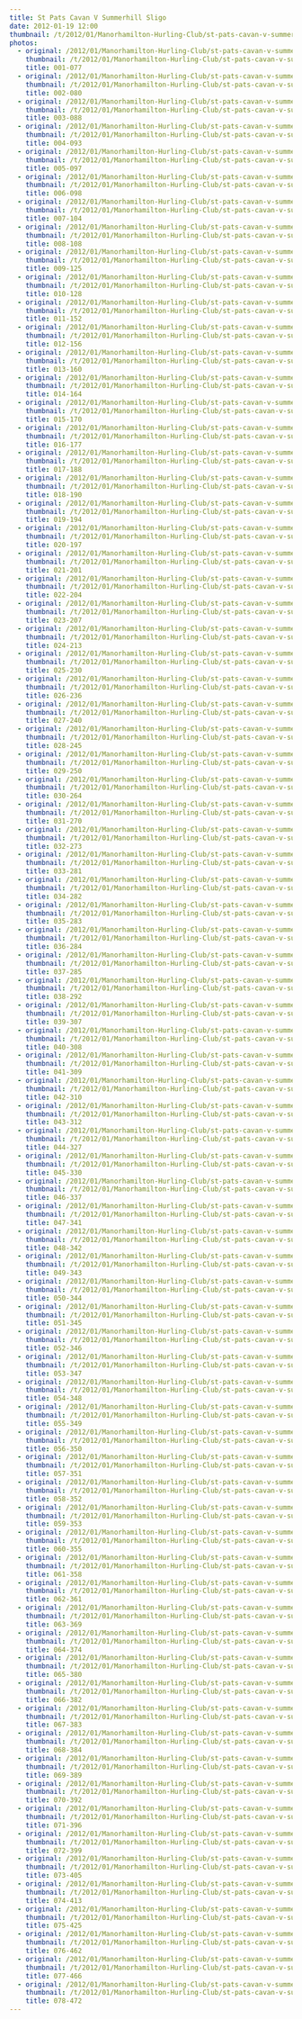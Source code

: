 ```yaml
---
title: St Pats Cavan V Summerhill Sligo
date: 2012-01-19 12:00
thumbnail: /t/2012/01/Manorhamilton-Hurling-Club/st-pats-cavan-v-summerhill-sligo/001-077.jpg
photos:
  - original: /2012/01/Manorhamilton-Hurling-Club/st-pats-cavan-v-summerhill-sligo/001-077.jpg
    thumbnail: /t/2012/01/Manorhamilton-Hurling-Club/st-pats-cavan-v-summerhill-sligo/001-077.jpg
    title: 001-077
  - original: /2012/01/Manorhamilton-Hurling-Club/st-pats-cavan-v-summerhill-sligo/002-080.jpg
    thumbnail: /t/2012/01/Manorhamilton-Hurling-Club/st-pats-cavan-v-summerhill-sligo/002-080.jpg
    title: 002-080
  - original: /2012/01/Manorhamilton-Hurling-Club/st-pats-cavan-v-summerhill-sligo/003-088.jpg
    thumbnail: /t/2012/01/Manorhamilton-Hurling-Club/st-pats-cavan-v-summerhill-sligo/003-088.jpg
    title: 003-088
  - original: /2012/01/Manorhamilton-Hurling-Club/st-pats-cavan-v-summerhill-sligo/004-093.jpg
    thumbnail: /t/2012/01/Manorhamilton-Hurling-Club/st-pats-cavan-v-summerhill-sligo/004-093.jpg
    title: 004-093
  - original: /2012/01/Manorhamilton-Hurling-Club/st-pats-cavan-v-summerhill-sligo/005-097.jpg
    thumbnail: /t/2012/01/Manorhamilton-Hurling-Club/st-pats-cavan-v-summerhill-sligo/005-097.jpg
    title: 005-097
  - original: /2012/01/Manorhamilton-Hurling-Club/st-pats-cavan-v-summerhill-sligo/006-098.jpg
    thumbnail: /t/2012/01/Manorhamilton-Hurling-Club/st-pats-cavan-v-summerhill-sligo/006-098.jpg
    title: 006-098
  - original: /2012/01/Manorhamilton-Hurling-Club/st-pats-cavan-v-summerhill-sligo/007-104.jpg
    thumbnail: /t/2012/01/Manorhamilton-Hurling-Club/st-pats-cavan-v-summerhill-sligo/007-104.jpg
    title: 007-104
  - original: /2012/01/Manorhamilton-Hurling-Club/st-pats-cavan-v-summerhill-sligo/008-108.jpg
    thumbnail: /t/2012/01/Manorhamilton-Hurling-Club/st-pats-cavan-v-summerhill-sligo/008-108.jpg
    title: 008-108
  - original: /2012/01/Manorhamilton-Hurling-Club/st-pats-cavan-v-summerhill-sligo/009-125.jpg
    thumbnail: /t/2012/01/Manorhamilton-Hurling-Club/st-pats-cavan-v-summerhill-sligo/009-125.jpg
    title: 009-125
  - original: /2012/01/Manorhamilton-Hurling-Club/st-pats-cavan-v-summerhill-sligo/010-128.jpg
    thumbnail: /t/2012/01/Manorhamilton-Hurling-Club/st-pats-cavan-v-summerhill-sligo/010-128.jpg
    title: 010-128
  - original: /2012/01/Manorhamilton-Hurling-Club/st-pats-cavan-v-summerhill-sligo/011-152.jpg
    thumbnail: /t/2012/01/Manorhamilton-Hurling-Club/st-pats-cavan-v-summerhill-sligo/011-152.jpg
    title: 011-152
  - original: /2012/01/Manorhamilton-Hurling-Club/st-pats-cavan-v-summerhill-sligo/012-156.jpg
    thumbnail: /t/2012/01/Manorhamilton-Hurling-Club/st-pats-cavan-v-summerhill-sligo/012-156.jpg
    title: 012-156
  - original: /2012/01/Manorhamilton-Hurling-Club/st-pats-cavan-v-summerhill-sligo/013-160.jpg
    thumbnail: /t/2012/01/Manorhamilton-Hurling-Club/st-pats-cavan-v-summerhill-sligo/013-160.jpg
    title: 013-160
  - original: /2012/01/Manorhamilton-Hurling-Club/st-pats-cavan-v-summerhill-sligo/014-164.jpg
    thumbnail: /t/2012/01/Manorhamilton-Hurling-Club/st-pats-cavan-v-summerhill-sligo/014-164.jpg
    title: 014-164
  - original: /2012/01/Manorhamilton-Hurling-Club/st-pats-cavan-v-summerhill-sligo/015-170.jpg
    thumbnail: /t/2012/01/Manorhamilton-Hurling-Club/st-pats-cavan-v-summerhill-sligo/015-170.jpg
    title: 015-170
  - original: /2012/01/Manorhamilton-Hurling-Club/st-pats-cavan-v-summerhill-sligo/016-177.jpg
    thumbnail: /t/2012/01/Manorhamilton-Hurling-Club/st-pats-cavan-v-summerhill-sligo/016-177.jpg
    title: 016-177
  - original: /2012/01/Manorhamilton-Hurling-Club/st-pats-cavan-v-summerhill-sligo/017-188.jpg
    thumbnail: /t/2012/01/Manorhamilton-Hurling-Club/st-pats-cavan-v-summerhill-sligo/017-188.jpg
    title: 017-188
  - original: /2012/01/Manorhamilton-Hurling-Club/st-pats-cavan-v-summerhill-sligo/018-190.jpg
    thumbnail: /t/2012/01/Manorhamilton-Hurling-Club/st-pats-cavan-v-summerhill-sligo/018-190.jpg
    title: 018-190
  - original: /2012/01/Manorhamilton-Hurling-Club/st-pats-cavan-v-summerhill-sligo/019-194.jpg
    thumbnail: /t/2012/01/Manorhamilton-Hurling-Club/st-pats-cavan-v-summerhill-sligo/019-194.jpg
    title: 019-194
  - original: /2012/01/Manorhamilton-Hurling-Club/st-pats-cavan-v-summerhill-sligo/020-197.jpg
    thumbnail: /t/2012/01/Manorhamilton-Hurling-Club/st-pats-cavan-v-summerhill-sligo/020-197.jpg
    title: 020-197
  - original: /2012/01/Manorhamilton-Hurling-Club/st-pats-cavan-v-summerhill-sligo/021-201.jpg
    thumbnail: /t/2012/01/Manorhamilton-Hurling-Club/st-pats-cavan-v-summerhill-sligo/021-201.jpg
    title: 021-201
  - original: /2012/01/Manorhamilton-Hurling-Club/st-pats-cavan-v-summerhill-sligo/022-204.jpg
    thumbnail: /t/2012/01/Manorhamilton-Hurling-Club/st-pats-cavan-v-summerhill-sligo/022-204.jpg
    title: 022-204
  - original: /2012/01/Manorhamilton-Hurling-Club/st-pats-cavan-v-summerhill-sligo/023-207.jpg
    thumbnail: /t/2012/01/Manorhamilton-Hurling-Club/st-pats-cavan-v-summerhill-sligo/023-207.jpg
    title: 023-207
  - original: /2012/01/Manorhamilton-Hurling-Club/st-pats-cavan-v-summerhill-sligo/024-213.jpg
    thumbnail: /t/2012/01/Manorhamilton-Hurling-Club/st-pats-cavan-v-summerhill-sligo/024-213.jpg
    title: 024-213
  - original: /2012/01/Manorhamilton-Hurling-Club/st-pats-cavan-v-summerhill-sligo/025-230.jpg
    thumbnail: /t/2012/01/Manorhamilton-Hurling-Club/st-pats-cavan-v-summerhill-sligo/025-230.jpg
    title: 025-230
  - original: /2012/01/Manorhamilton-Hurling-Club/st-pats-cavan-v-summerhill-sligo/026-236.jpg
    thumbnail: /t/2012/01/Manorhamilton-Hurling-Club/st-pats-cavan-v-summerhill-sligo/026-236.jpg
    title: 026-236
  - original: /2012/01/Manorhamilton-Hurling-Club/st-pats-cavan-v-summerhill-sligo/027-240.jpg
    thumbnail: /t/2012/01/Manorhamilton-Hurling-Club/st-pats-cavan-v-summerhill-sligo/027-240.jpg
    title: 027-240
  - original: /2012/01/Manorhamilton-Hurling-Club/st-pats-cavan-v-summerhill-sligo/028-245.jpg
    thumbnail: /t/2012/01/Manorhamilton-Hurling-Club/st-pats-cavan-v-summerhill-sligo/028-245.jpg
    title: 028-245
  - original: /2012/01/Manorhamilton-Hurling-Club/st-pats-cavan-v-summerhill-sligo/029-250.jpg
    thumbnail: /t/2012/01/Manorhamilton-Hurling-Club/st-pats-cavan-v-summerhill-sligo/029-250.jpg
    title: 029-250
  - original: /2012/01/Manorhamilton-Hurling-Club/st-pats-cavan-v-summerhill-sligo/030-264.jpg
    thumbnail: /t/2012/01/Manorhamilton-Hurling-Club/st-pats-cavan-v-summerhill-sligo/030-264.jpg
    title: 030-264
  - original: /2012/01/Manorhamilton-Hurling-Club/st-pats-cavan-v-summerhill-sligo/031-270.jpg
    thumbnail: /t/2012/01/Manorhamilton-Hurling-Club/st-pats-cavan-v-summerhill-sligo/031-270.jpg
    title: 031-270
  - original: /2012/01/Manorhamilton-Hurling-Club/st-pats-cavan-v-summerhill-sligo/032-273.jpg
    thumbnail: /t/2012/01/Manorhamilton-Hurling-Club/st-pats-cavan-v-summerhill-sligo/032-273.jpg
    title: 032-273
  - original: /2012/01/Manorhamilton-Hurling-Club/st-pats-cavan-v-summerhill-sligo/033-281.jpg
    thumbnail: /t/2012/01/Manorhamilton-Hurling-Club/st-pats-cavan-v-summerhill-sligo/033-281.jpg
    title: 033-281
  - original: /2012/01/Manorhamilton-Hurling-Club/st-pats-cavan-v-summerhill-sligo/034-282.jpg
    thumbnail: /t/2012/01/Manorhamilton-Hurling-Club/st-pats-cavan-v-summerhill-sligo/034-282.jpg
    title: 034-282
  - original: /2012/01/Manorhamilton-Hurling-Club/st-pats-cavan-v-summerhill-sligo/035-283.jpg
    thumbnail: /t/2012/01/Manorhamilton-Hurling-Club/st-pats-cavan-v-summerhill-sligo/035-283.jpg
    title: 035-283
  - original: /2012/01/Manorhamilton-Hurling-Club/st-pats-cavan-v-summerhill-sligo/036-284.jpg
    thumbnail: /t/2012/01/Manorhamilton-Hurling-Club/st-pats-cavan-v-summerhill-sligo/036-284.jpg
    title: 036-284
  - original: /2012/01/Manorhamilton-Hurling-Club/st-pats-cavan-v-summerhill-sligo/037-285.jpg
    thumbnail: /t/2012/01/Manorhamilton-Hurling-Club/st-pats-cavan-v-summerhill-sligo/037-285.jpg
    title: 037-285
  - original: /2012/01/Manorhamilton-Hurling-Club/st-pats-cavan-v-summerhill-sligo/038-292.jpg
    thumbnail: /t/2012/01/Manorhamilton-Hurling-Club/st-pats-cavan-v-summerhill-sligo/038-292.jpg
    title: 038-292
  - original: /2012/01/Manorhamilton-Hurling-Club/st-pats-cavan-v-summerhill-sligo/039-307.jpg
    thumbnail: /t/2012/01/Manorhamilton-Hurling-Club/st-pats-cavan-v-summerhill-sligo/039-307.jpg
    title: 039-307
  - original: /2012/01/Manorhamilton-Hurling-Club/st-pats-cavan-v-summerhill-sligo/040-308.jpg
    thumbnail: /t/2012/01/Manorhamilton-Hurling-Club/st-pats-cavan-v-summerhill-sligo/040-308.jpg
    title: 040-308
  - original: /2012/01/Manorhamilton-Hurling-Club/st-pats-cavan-v-summerhill-sligo/041-309.jpg
    thumbnail: /t/2012/01/Manorhamilton-Hurling-Club/st-pats-cavan-v-summerhill-sligo/041-309.jpg
    title: 041-309
  - original: /2012/01/Manorhamilton-Hurling-Club/st-pats-cavan-v-summerhill-sligo/042-310.jpg
    thumbnail: /t/2012/01/Manorhamilton-Hurling-Club/st-pats-cavan-v-summerhill-sligo/042-310.jpg
    title: 042-310
  - original: /2012/01/Manorhamilton-Hurling-Club/st-pats-cavan-v-summerhill-sligo/043-312.jpg
    thumbnail: /t/2012/01/Manorhamilton-Hurling-Club/st-pats-cavan-v-summerhill-sligo/043-312.jpg
    title: 043-312
  - original: /2012/01/Manorhamilton-Hurling-Club/st-pats-cavan-v-summerhill-sligo/044-327.jpg
    thumbnail: /t/2012/01/Manorhamilton-Hurling-Club/st-pats-cavan-v-summerhill-sligo/044-327.jpg
    title: 044-327
  - original: /2012/01/Manorhamilton-Hurling-Club/st-pats-cavan-v-summerhill-sligo/045-330.jpg
    thumbnail: /t/2012/01/Manorhamilton-Hurling-Club/st-pats-cavan-v-summerhill-sligo/045-330.jpg
    title: 045-330
  - original: /2012/01/Manorhamilton-Hurling-Club/st-pats-cavan-v-summerhill-sligo/046-337.jpg
    thumbnail: /t/2012/01/Manorhamilton-Hurling-Club/st-pats-cavan-v-summerhill-sligo/046-337.jpg
    title: 046-337
  - original: /2012/01/Manorhamilton-Hurling-Club/st-pats-cavan-v-summerhill-sligo/047-341.jpg
    thumbnail: /t/2012/01/Manorhamilton-Hurling-Club/st-pats-cavan-v-summerhill-sligo/047-341.jpg
    title: 047-341
  - original: /2012/01/Manorhamilton-Hurling-Club/st-pats-cavan-v-summerhill-sligo/048-342.jpg
    thumbnail: /t/2012/01/Manorhamilton-Hurling-Club/st-pats-cavan-v-summerhill-sligo/048-342.jpg
    title: 048-342
  - original: /2012/01/Manorhamilton-Hurling-Club/st-pats-cavan-v-summerhill-sligo/049-343.jpg
    thumbnail: /t/2012/01/Manorhamilton-Hurling-Club/st-pats-cavan-v-summerhill-sligo/049-343.jpg
    title: 049-343
  - original: /2012/01/Manorhamilton-Hurling-Club/st-pats-cavan-v-summerhill-sligo/050-344.jpg
    thumbnail: /t/2012/01/Manorhamilton-Hurling-Club/st-pats-cavan-v-summerhill-sligo/050-344.jpg
    title: 050-344
  - original: /2012/01/Manorhamilton-Hurling-Club/st-pats-cavan-v-summerhill-sligo/051-345.jpg
    thumbnail: /t/2012/01/Manorhamilton-Hurling-Club/st-pats-cavan-v-summerhill-sligo/051-345.jpg
    title: 051-345
  - original: /2012/01/Manorhamilton-Hurling-Club/st-pats-cavan-v-summerhill-sligo/052-346.jpg
    thumbnail: /t/2012/01/Manorhamilton-Hurling-Club/st-pats-cavan-v-summerhill-sligo/052-346.jpg
    title: 052-346
  - original: /2012/01/Manorhamilton-Hurling-Club/st-pats-cavan-v-summerhill-sligo/053-347.jpg
    thumbnail: /t/2012/01/Manorhamilton-Hurling-Club/st-pats-cavan-v-summerhill-sligo/053-347.jpg
    title: 053-347
  - original: /2012/01/Manorhamilton-Hurling-Club/st-pats-cavan-v-summerhill-sligo/054-348.jpg
    thumbnail: /t/2012/01/Manorhamilton-Hurling-Club/st-pats-cavan-v-summerhill-sligo/054-348.jpg
    title: 054-348
  - original: /2012/01/Manorhamilton-Hurling-Club/st-pats-cavan-v-summerhill-sligo/055-349.jpg
    thumbnail: /t/2012/01/Manorhamilton-Hurling-Club/st-pats-cavan-v-summerhill-sligo/055-349.jpg
    title: 055-349
  - original: /2012/01/Manorhamilton-Hurling-Club/st-pats-cavan-v-summerhill-sligo/056-350.jpg
    thumbnail: /t/2012/01/Manorhamilton-Hurling-Club/st-pats-cavan-v-summerhill-sligo/056-350.jpg
    title: 056-350
  - original: /2012/01/Manorhamilton-Hurling-Club/st-pats-cavan-v-summerhill-sligo/057-351.jpg
    thumbnail: /t/2012/01/Manorhamilton-Hurling-Club/st-pats-cavan-v-summerhill-sligo/057-351.jpg
    title: 057-351
  - original: /2012/01/Manorhamilton-Hurling-Club/st-pats-cavan-v-summerhill-sligo/058-352.jpg
    thumbnail: /t/2012/01/Manorhamilton-Hurling-Club/st-pats-cavan-v-summerhill-sligo/058-352.jpg
    title: 058-352
  - original: /2012/01/Manorhamilton-Hurling-Club/st-pats-cavan-v-summerhill-sligo/059-353.jpg
    thumbnail: /t/2012/01/Manorhamilton-Hurling-Club/st-pats-cavan-v-summerhill-sligo/059-353.jpg
    title: 059-353
  - original: /2012/01/Manorhamilton-Hurling-Club/st-pats-cavan-v-summerhill-sligo/060-355.jpg
    thumbnail: /t/2012/01/Manorhamilton-Hurling-Club/st-pats-cavan-v-summerhill-sligo/060-355.jpg
    title: 060-355
  - original: /2012/01/Manorhamilton-Hurling-Club/st-pats-cavan-v-summerhill-sligo/061-358.jpg
    thumbnail: /t/2012/01/Manorhamilton-Hurling-Club/st-pats-cavan-v-summerhill-sligo/061-358.jpg
    title: 061-358
  - original: /2012/01/Manorhamilton-Hurling-Club/st-pats-cavan-v-summerhill-sligo/062-361.jpg
    thumbnail: /t/2012/01/Manorhamilton-Hurling-Club/st-pats-cavan-v-summerhill-sligo/062-361.jpg
    title: 062-361
  - original: /2012/01/Manorhamilton-Hurling-Club/st-pats-cavan-v-summerhill-sligo/063-369.jpg
    thumbnail: /t/2012/01/Manorhamilton-Hurling-Club/st-pats-cavan-v-summerhill-sligo/063-369.jpg
    title: 063-369
  - original: /2012/01/Manorhamilton-Hurling-Club/st-pats-cavan-v-summerhill-sligo/064-374.jpg
    thumbnail: /t/2012/01/Manorhamilton-Hurling-Club/st-pats-cavan-v-summerhill-sligo/064-374.jpg
    title: 064-374
  - original: /2012/01/Manorhamilton-Hurling-Club/st-pats-cavan-v-summerhill-sligo/065-380.jpg
    thumbnail: /t/2012/01/Manorhamilton-Hurling-Club/st-pats-cavan-v-summerhill-sligo/065-380.jpg
    title: 065-380
  - original: /2012/01/Manorhamilton-Hurling-Club/st-pats-cavan-v-summerhill-sligo/066-382.jpg
    thumbnail: /t/2012/01/Manorhamilton-Hurling-Club/st-pats-cavan-v-summerhill-sligo/066-382.jpg
    title: 066-382
  - original: /2012/01/Manorhamilton-Hurling-Club/st-pats-cavan-v-summerhill-sligo/067-383.jpg
    thumbnail: /t/2012/01/Manorhamilton-Hurling-Club/st-pats-cavan-v-summerhill-sligo/067-383.jpg
    title: 067-383
  - original: /2012/01/Manorhamilton-Hurling-Club/st-pats-cavan-v-summerhill-sligo/068-384.jpg
    thumbnail: /t/2012/01/Manorhamilton-Hurling-Club/st-pats-cavan-v-summerhill-sligo/068-384.jpg
    title: 068-384
  - original: /2012/01/Manorhamilton-Hurling-Club/st-pats-cavan-v-summerhill-sligo/069-389.jpg
    thumbnail: /t/2012/01/Manorhamilton-Hurling-Club/st-pats-cavan-v-summerhill-sligo/069-389.jpg
    title: 069-389
  - original: /2012/01/Manorhamilton-Hurling-Club/st-pats-cavan-v-summerhill-sligo/070-392.jpg
    thumbnail: /t/2012/01/Manorhamilton-Hurling-Club/st-pats-cavan-v-summerhill-sligo/070-392.jpg
    title: 070-392
  - original: /2012/01/Manorhamilton-Hurling-Club/st-pats-cavan-v-summerhill-sligo/071-396.jpg
    thumbnail: /t/2012/01/Manorhamilton-Hurling-Club/st-pats-cavan-v-summerhill-sligo/071-396.jpg
    title: 071-396
  - original: /2012/01/Manorhamilton-Hurling-Club/st-pats-cavan-v-summerhill-sligo/072-399.jpg
    thumbnail: /t/2012/01/Manorhamilton-Hurling-Club/st-pats-cavan-v-summerhill-sligo/072-399.jpg
    title: 072-399
  - original: /2012/01/Manorhamilton-Hurling-Club/st-pats-cavan-v-summerhill-sligo/073-405.jpg
    thumbnail: /t/2012/01/Manorhamilton-Hurling-Club/st-pats-cavan-v-summerhill-sligo/073-405.jpg
    title: 073-405
  - original: /2012/01/Manorhamilton-Hurling-Club/st-pats-cavan-v-summerhill-sligo/074-413.jpg
    thumbnail: /t/2012/01/Manorhamilton-Hurling-Club/st-pats-cavan-v-summerhill-sligo/074-413.jpg
    title: 074-413
  - original: /2012/01/Manorhamilton-Hurling-Club/st-pats-cavan-v-summerhill-sligo/075-425.jpg
    thumbnail: /t/2012/01/Manorhamilton-Hurling-Club/st-pats-cavan-v-summerhill-sligo/075-425.jpg
    title: 075-425
  - original: /2012/01/Manorhamilton-Hurling-Club/st-pats-cavan-v-summerhill-sligo/076-462.jpg
    thumbnail: /t/2012/01/Manorhamilton-Hurling-Club/st-pats-cavan-v-summerhill-sligo/076-462.jpg
    title: 076-462
  - original: /2012/01/Manorhamilton-Hurling-Club/st-pats-cavan-v-summerhill-sligo/077-466.jpg
    thumbnail: /t/2012/01/Manorhamilton-Hurling-Club/st-pats-cavan-v-summerhill-sligo/077-466.jpg
    title: 077-466
  - original: /2012/01/Manorhamilton-Hurling-Club/st-pats-cavan-v-summerhill-sligo/078-472.jpg
    thumbnail: /t/2012/01/Manorhamilton-Hurling-Club/st-pats-cavan-v-summerhill-sligo/078-472.jpg
    title: 078-472
---
```

